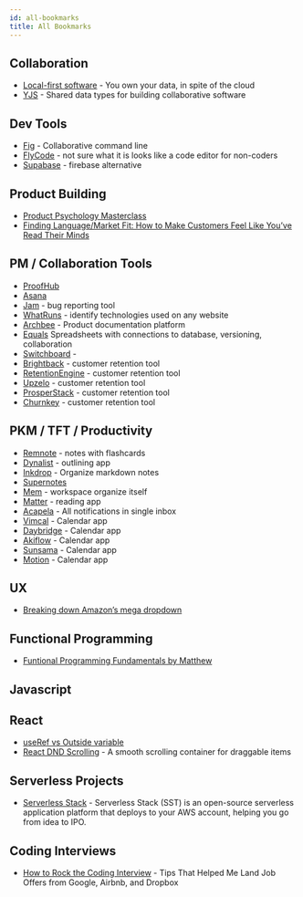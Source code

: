 ```yaml
---
id: all-bookmarks
title: All Bookmarks
---
```


## Collaboration
- [Local-first software](https://www.inkandswitch.com/local-first) - You own your data, in spite of the cloud
- [YJS](https://github.com/yjs/yjs) - Shared data types for building collaborative software

## Dev Tools
- [Fig](https://fig.io/) - Collaborative command line
- [FlyCode](https://www.flycode.com/) - not sure what it is looks like a code editor for non-coders
- [Supabase](https://supabase.com/) - firebase alternative

## Product Building
- [Product Psychology Masterclass](https://growth.design/course)
- [Finding Language/Market Fit: How to Make Customers Feel Like You’ve Read Their Minds](https://review.firstround.com/finding-language-market-fit-how-to-make-customers-feel-like-youve-read-their-minds)

## PM / Collaboration Tools
- [ProofHub](https://www.proofhub.com/)
- [Asana](https://asana.com/)
- [Jam](https://jam.dev/) - bug reporting tool
- [WhatRuns](https://www.whatruns.com/) - identify technologies used on any website
- [Archbee](https://www.archbee.io/) - Product documentation platform
- [Equals](https://equals.app/) Spreadsheets with connections to database, versioning, collaboration
- [Switchboard](https://www.switchboard.app/) - 
- [Brightback](https://brightback.com/) - customer retention tool
- [RetentionEngine](https://www.retentionengine.com/) - customer retention tool
- [Upzelo](https://upzelo.com/) - customer retention tool
- [ProsperStack](https://prosperstack.com/) - customer retention tool
- [Churnkey](https://churnkey.co/) - customer retention tool

## PKM / TFT / Productivity
- [Remnote](https://remnote.com/) - notes with flashcards
- [Dynalist](https://dynalist.io/) - outlining app
- [Inkdrop](https://www.inkdrop.app/) - Organize markdown notes
- [Supernotes](https://supernotes.app/)
- [Mem](https://get.mem.ai/) - workspace organize itself
- [Matter](https://hq.getmatter.app/) - reading app
- [Acapela](https://acapela.com/) - All notifications in single inbox
- [Vimcal](https://www.vimcal.com/) - Calendar app
- [Daybridge](https://daybridge.com/) - Calendar app
- [Akiflow](https://akiflow.com/) - Calendar app
- [Sunsama](https://get.sunsama.com/) - Calendar app
- [Motion](https://www.usemotion.com/) - Calendar app

## UX 
- [Breaking down Amazon’s mega dropdown](https://bjk5.com/post/44698559168/breaking-down-amazons-mega-dropdown) 

## Functional Programming
- [Funtional Programming Fundamentals by Matthew](https://www.matthewgerstman.com/tech/functional-programming-fundamentals/)

## Javascript

## React
- [useRef vs Outside variable](https://markoskon.com/the-difference-between-refs-and-variables/) 
- [React DND Scrolling](https://github.com/TechStark/react-dnd-scrolling) - A smooth scrolling container for draggable items

## Serverless Projects
- [Serverless Stack](https://serverless-stack.com/) - Serverless Stack (SST) is an open-source serverless application platform that deploys to your AWS account, helping you go from idea to IPO.

## Coding Interviews 
- [How to Rock the Coding Interview](https://www.freecodecamp.org/news/coding-interviews-for-dummies-5e048933b82b/) - Tips That Helped Me Land Job Offers from Google, Airbnb, and Dropbox

